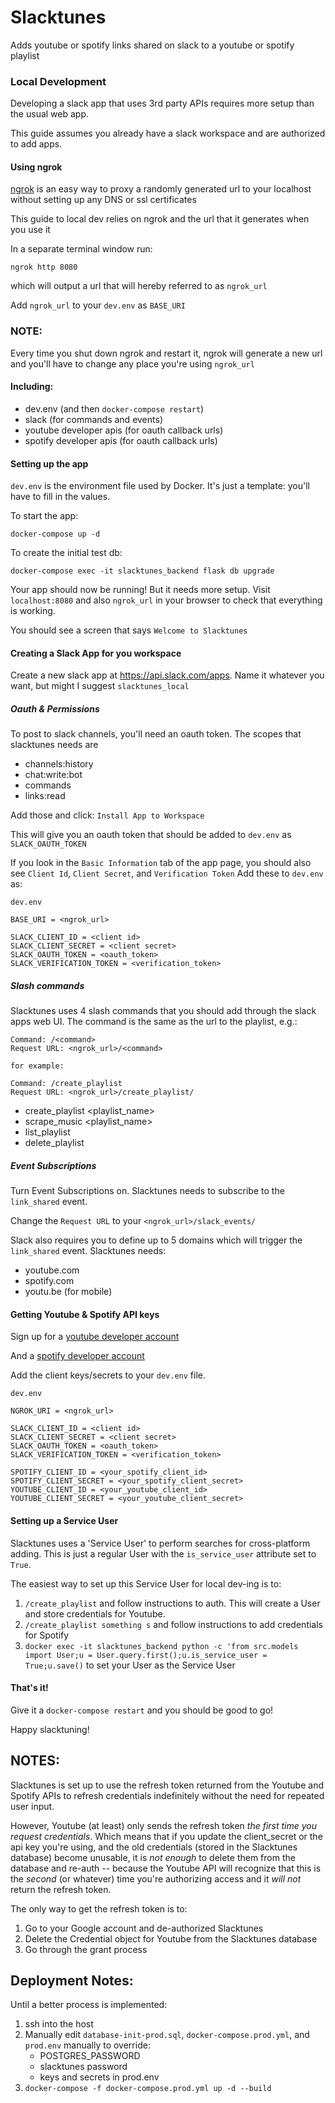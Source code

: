 # Slacktunes

Adds youtube or spotify links shared on slack to a youtube or spotify playlist

### Local Development
Developing a slack app that uses 3rd party APIs requires more setup than the usual web app.

This guide assumes you already have a slack workspace and are authorized to add apps.

#### Using ngrok
[ngrok](https://ngrok.com/) is an easy way to proxy a randomly generated url to your localhost without setting up any DNS or ssl certificates

This guide to local dev relies on ngrok and the url that it generates when you use it

In a separate terminal window run:
```
ngrok http 8080
```
which will output a url that will hereby referred to as `ngrok_url`

Add `ngrok_url` to your `dev.env` as `BASE_URI`

### NOTE:
Every time you shut down ngrok and restart it, ngrok will generate a new url and you'll have to change any place you're using `ngrok_url`
#### Including:
* dev.env (and then `docker-compose restart`)
* slack (for commands and events)
* youtube developer apis (for oauth callback urls)
* spotify developer apis (for oauth callback urls)


#### Setting up the app
`dev.env` is the environment file used by Docker. It's just a template: you'll have to fill in the values.

To start the app:
```
docker-compose up -d
```

To create the initial test db:
```
docker-compose exec -it slacktunes_backend flask db upgrade
```

Your app should now be running! But it needs more setup. Visit `localhost:8080` and also `ngrok_url` in your browser to check that everything is working.

You should see a screen that says `Welcome to Slacktunes`


#### Creating a Slack App for you workspace
Create a new slack app at https://api.slack.com/apps. Name it whatever you want, but might I suggest `slacktunes_local`

##### Oauth & Permissions
To post to slack channels, you'll need an oauth token. The scopes that slacktunes needs are
* channels:history
* chat:write:bot
* commands
* links:read

Add those and click: `Install App to Workspace`

This will give you an oauth token that should be added to `dev.env` as `SLACK_OAUTH_TOKEN`

If you look in the `Basic Information` tab of the app page, you should also see `Client Id`, `Client Secret`, and `Verification Token`
Add these to `dev.env` as:
```
dev.env

BASE_URI = <ngrok_url>

SLACK_CLIENT_ID = <client id>
SLACK_CLIENT_SECRET = <client secret>
SLACK_OAUTH_TOKEN = <oauth_token>
SLACK_VERIFICATION_TOKEN = <verification_token>
```

##### Slash commands
Slacktunes uses 4 slash commands that you should add through the slack apps web UI.
The command is the same as the url to the playlist, e.g.:
```
Command: /<command>
Request URL: <ngrok_url>/<command>

for example:

Command: /create_playlist
Request URL: <ngrok_url>/create_playlist/
```
* create_playlist <playlist_name> <platform>
* scrape_music <playlist_name>
* list_playlist
* delete_playlist

##### Event Subscriptions
Turn Event Subscriptions on. Slacktunes needs to subscribe to the `link_shared` event.

Change the `Request URL` to your `<ngrok_url>/slack_events/`

Slack also requires you to define up to 5 domains which will trigger the `link_shared` event. Slacktunes needs:
* youtube.com
* spotify.com
* youtu.be (for mobile)

#### Getting Youtube & Spotify API keys
Sign up for a [youtube developer account](https://developers.google.com/youtube/)

And a [spotify developer account](https://developer.spotify.com/)

Add the client keys/secrets to your `dev.env` file.

```
dev.env

NGROK_URI = <ngrok_url>

SLACK_CLIENT_ID = <client id>
SLACK_CLIENT_SECRET = <client secret>
SLACK_OAUTH_TOKEN = <oauth_token>
SLACK_VERIFICATION_TOKEN = <verification_token>

SPOTIFY_CLIENT_ID = <your_spotify_client_id>
SPOTIFY_CLIENT_SECRET = <your_spotify_client_secret>
YOUTUBE_CLIENT_ID = <your_youtube_client_id>
YOUTUBE_CLIENT_SECRET = <your_youtube_client_secret>
```
#### Setting up a Service User
Slacktunes uses a 'Service User' to perform searches for cross-platform adding. This is just a regular User with the `is_service_user` attribute set to `True`.

The easiest way to set up this Service User for local dev-ing is to:
1. `/create_playlist` and follow instructions to auth. This will create a User and store credentials for Youtube.
1. `/create_playlist something s` and follow instructions to add credentials for Spotify
1. `docker exec -it slacktunes_backend python -c 'from src.models import User;u = User.query.first();u.is_service_user = True;u.save()` to set your User as the Service User


#### That's it!
Give it a `docker-compose restart` and you should be good to go!

Happy slacktuning!

## NOTES:
Slacktunes is set up to use the refresh token returned from the Youtube and Spotify APIs to refresh credentials indefinitely without the need for repeated user input.

However, Youtube (at least) only sends the refresh token _the first time you request credentials_. Which means that if you update the client_secret or the api key you're using, and the old credentials (stored in the Slacktunes database) become unusable, it is _not enough_ to delete them from the database and re-auth -- because the Youtube API will recognize that this is the _second_ (or whatever) time you're authorizing access and it _will not_ return the refresh token.

The only way to get the refresh token is to:
1. Go to your Google account and de-authorized Slacktunes
1. Delete the Credential object for Youtube from the Slacktunes database
1. Go through the grant process

## Deployment Notes:
Until a better process is implemented:
1. ssh into the host
1. Manually edit `database-init-prod.sql`, `docker-compose.prod.yml`, and `prod.env` manually to override:
    - POSTGRES_PASSWORD
    - slacktunes password
    - keys and secrets in prod.env
1. `docker-compose -f docker-compose.prod.yml up -d --build`